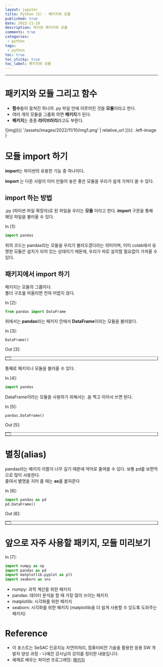 ```yaml
---
layout: jupyter
title: Python (5) - 패키지와 모듈
published: true
date: 2022-11-10
description: 파이썬 패키지와 모듈
comments: true
categories:
 - python
tags:
 - python
toc: true
toc_sticky: true
toc_label: 패키지와 모듈
---
```

---
# 패키지와 모듈 그리고 함수

* **함수**들이 뭉쳐진 하나의 .py 파일 안에 이루어진 것을 **모듈**이라고 한다.
* 여러 개의 모듈을 그룹화 하면 **패키지**가 된다.
* **패키지**는 종종 **라이브러리**라고도 부른다.

![img]({{ '/assets/images/2022/11/10/img1.png' | relative_url }}){: .left-image }

# 모듈 import 하기

**import**는 파이썬의 유용한 기능 중 하나이다.

**import** 는 다른 사람이 이미 만들어 놓은 좋은 모듈을 우리가 쉽게 가져다 쓸 수 있다.

## import 하는 방법

.py (파이썬 파일 확장자)로 된 파일을 우리는 **모듈** 이라고 한다. **import** 구문을 통해 해당 파일을 불러올 수 있다.

<div class="in_prompt">
In&nbsp;[1]:
</div>

<div class="input_area" markdown="1">

```python
import pandas
```

</div>

위의 코드는 pandas라는 모듈을 우리가 불러오겠다라는 의미이며, 이미 colab에서 유명한 모듈은 설치가 되어 있는 상태이기 때문에, 우리가 따로 설치할 필요없이 가져올 수 있다.

## 패키지에서 import 하기

패키지는 모듈의 그룹이다.<br>
폴더 구조를 떠올리면 전혀 어렵지 않다.

<div class="in_prompt">
In&nbsp;[2]:
</div>

<div class="input_area" markdown="1">

```python
from pandas import DataFrame
```

</div>

위에서는 **pandas**라는 패키지 안에서 **DataFrame**이라는 모듈을 불러왔다.

<div class="in_prompt">
In&nbsp;[3]:
</div>

<div class="input_area" markdown="1">

```python
DataFrame()
```

</div>

<div class="output_prompt">
Out&nbsp;[3]:
</div>




<div markdown="0">
<div>
<style scoped>
    .dataframe tbody tr th:only-of-type {
        vertical-align: middle;
    }

    .dataframe tbody tr th {
        vertical-align: top;
    }

    .dataframe thead th {
        text-align: right;
    }
</style>
<table border="1" class="dataframe">
  <thead>
    <tr style="text-align: right;">
      <th></th>
    </tr>
  </thead>
  <tbody>
  </tbody>
</table>
</div>
</div>



통째로 패키지나 모듈을 불러올 수 있다.

<div class="in_prompt">
In&nbsp;[4]:
</div>

<div class="input_area" markdown="1">

```python
import pandas
```

</div>

DataFrame이라는 모듈을 사용하기 위해서는 .을 찍고 이어서 쓰면 된다.

<div class="in_prompt">
In&nbsp;[5]:
</div>

<div class="input_area" markdown="1">

```python
pandas.DataFrame()
```

</div>

<div class="output_prompt">
Out&nbsp;[5]:
</div>




<div markdown="0">
<div>
<style scoped>
    .dataframe tbody tr th:only-of-type {
        vertical-align: middle;
    }

    .dataframe tbody tr th {
        vertical-align: top;
    }

    .dataframe thead th {
        text-align: right;
    }
</style>
<table border="1" class="dataframe">
  <thead>
    <tr style="text-align: right;">
      <th></th>
    </tr>
  </thead>
  <tbody>
  </tbody>
</table>
</div>
</div>



# 별칭(alias)

pandas라는 패키지 이름이 너무 길기 때문에 약어로 줄여쓸 수 있다. 보통 pd를 보편적으로 많이 사용한다.<br>
줄여서 별명을 지어 줄 때는 **as**를 붙혀준다

<div class="in_prompt">
In&nbsp;[6]:
</div>

<div class="input_area" markdown="1">

```python
import pandas as pd
pd.DataFrame()
```

</div>

<div class="output_prompt">
Out&nbsp;[6]:
</div>




<div markdown="0">
<div>
<style scoped>
    .dataframe tbody tr th:only-of-type {
        vertical-align: middle;
    }

    .dataframe tbody tr th {
        vertical-align: top;
    }

    .dataframe thead th {
        text-align: right;
    }
</style>
<table border="1" class="dataframe">
  <thead>
    <tr style="text-align: right;">
      <th></th>
    </tr>
  </thead>
  <tbody>
  </tbody>
</table>
</div>
</div>



# 앞으로 자주 사용할 패키지, 모듈 미리보기

<div class="in_prompt">
In&nbsp;[7]:
</div>

<div class="input_area" markdown="1">

```python
import numpy as np
import pandas as pd
import matplotlib.pyplot as plt
import seaborn as sns
```

</div>

* numpy: 과학 계산을 위한 패키지
* pandas: 데이터 분석을 할 때 가장 많이 쓰이는 패키지
* matplotlib: 시각화를 위한 패키지
* seaborn: 시각화를 위한 패키지 (matplotlib을 더 쉽게 사용할 수 있도록 도와주는 패키지)

# Reference

* 이 포스트는 SeSAC 인공지능 자연어처리, 컴퓨터비전 기술을 활용한 응용 SW 개발자 양성 과정 - 나예진 강사님의 강의를 정리한 내용입니다.
* 예제로 배우는 파이썬 프로그래밍: [패키지](http://pythonstudy.xyz/python/article/18-%ED%8C%A8%ED%82%A4%EC%A7%80)
